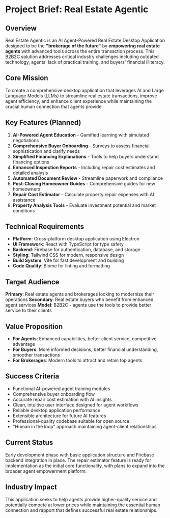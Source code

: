 # Project Brief: Real Estate Agentic

## Overview
Real Estate Agentic is an AI Agent-Powered Real Estate Desktop Application designed to be the **"brokerage of the future"** by **empowering real estate agents** with advanced tools across the entire transaction process. This B2B2C solution addresses critical industry challenges including outdated technology, agents' lack of practical training, and buyers' financial illiteracy.

## Core Mission
To create a comprehensive desktop application that leverages AI and Large Language Models (LLMs) to streamline real estate transactions, improve agent efficiency, and enhance client experience while maintaining the crucial human connection that agents provide.

## Key Features (Planned)
1. **AI-Powered Agent Education** - Gamified learning with simulated negotiations
2. **Comprehensive Buyer Onboarding** - Surveys to assess financial sophistication and clarify needs
3. **Simplified Financing Explanations** - Tools to help buyers understand financing options
4. **Enhanced Inspection Reports** - Including repair cost estimates and detailed analysis
5. **Automated Document Review** - Streamline paperwork and compliance
6. **Post-Closing Homeowner Guides** - Comprehensive guides for new homeowners
7. **Repair Cost Estimator** - Calculate property repair expenses with AI assistance
8. **Property Analysis Tools** - Evaluate investment potential and market conditions

## Technical Requirements
- **Platform**: Cross-platform desktop application using Electron
- **UI Framework**: React with TypeScript for type safety
- **Backend**: Firebase for authentication, database, and storage
- **Styling**: Tailwind CSS for modern, responsive design
- **Build System**: Vite for fast development and building
- **Code Quality**: Biome for linting and formatting

## Target Audience
**Primary**: Real estate agents and brokerages looking to modernize their operations
**Secondary**: Real estate buyers who benefit from enhanced agent services
**Model**: B2B2C - agents use the tools to provide better service to their clients

## Value Proposition
- **For Agents**: Enhanced capabilities, better client service, competitive advantage
- **For Buyers**: More informed decisions, better financial understanding, smoother transactions
- **For Brokerages**: Modern tools to attract and retain top agents

## Success Criteria
- Functional AI-powered agent training modules
- Comprehensive buyer onboarding flow
- Accurate repair cost estimation with AI insights
- Clean, intuitive user interface designed for agent workflows
- Reliable desktop application performance
- Extensible architecture for future AI features
- Professional-quality codebase suitable for open source
- "Human in the loop" approach maintaining agent-client relationships

## Current Status
Early development phase with basic application structure and Firebase backend integration in place. The repair estimator feature is ready for implementation as the initial core functionality, with plans to expand into the broader agent empowerment platform.

## Industry Impact
This application seeks to help agents provide higher-quality service and potentially compete at lower prices while maintaining the essential human connection and rapport that defines successful real estate relationships. 